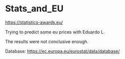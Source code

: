 # Stats_and_EU
https://statistics-awards.eu/

Trying to predict some eu prices with Eduardo L. 



The results were not conclusive enough. 

Database: 
https://ec.europa.eu/eurostat/data/database/
